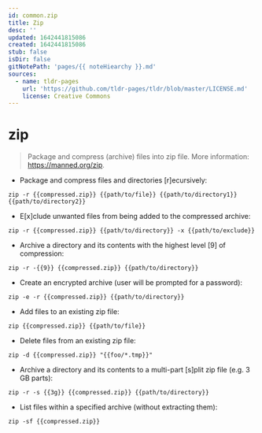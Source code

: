 ```yaml
---
id: common.zip
title: Zip
desc: ''
updated: 1642441815086
created: 1642441815086
stub: false
isDir: false
gitNotePath: 'pages/{{ noteHiearchy }}.md'
sources:
  - name: tldr-pages
    url: 'https://github.com/tldr-pages/tldr/blob/master/LICENSE.md'
    license: Creative Commons
---
```

# zip

> Package and compress (archive) files into zip file.
> More information: <https://manned.org/zip>.

- Package and compress files and directories [r]ecursively:

`zip -r {{compressed.zip}} {{path/to/file}} {{path/to/directory1}} {{path/to/directory2}}`

- E[x]clude unwanted files from being added to the compressed archive:

`zip -r {{compressed.zip}} {{path/to/directory}} -x {{path/to/exclude}}`

- Archive a directory and its contents with the highest level [9] of compression:

`zip -r -{{9}} {{compressed.zip}} {{path/to/directory}}`

- Create an encrypted archive (user will be prompted for a password):

`zip -e -r {{compressed.zip}} {{path/to/directory}}`

- Add files to an existing zip file:

`zip {{compressed.zip}} {{path/to/file}}`

- Delete files from an existing zip file:

`zip -d {{compressed.zip}} "{{foo/*.tmp}}"`

- Archive a directory and its contents to a multi-part [s]plit zip file (e.g. 3 GB parts):

`zip -r -s {{3g}} {{compressed.zip}} {{path/to/directory}}`

- List files within a specified archive (without extracting them):

`zip -sf {{compressed.zip}}`

